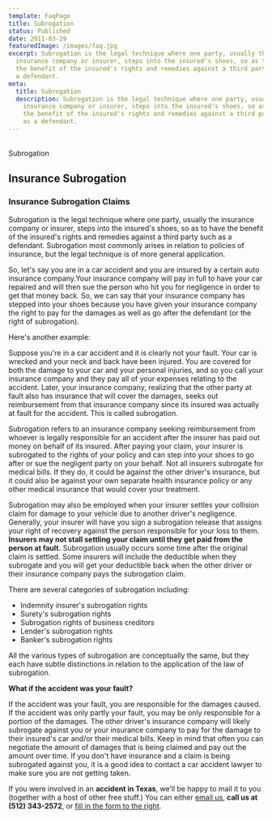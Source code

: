 ```yaml
---
template: FaqPage
title: Subrogation
status: Published
date: 2011-03-29
featuredImage: /images/faq.jpg
excerpt: Subrogation is the legal technique where one party, usually the
  insurance company or insurer, steps into the insured's shoes, so as to have
  the benefit of the insured's rights and remedies against a third party such as
  a defendant.
meta:
  title: Subrogation
  description: Subrogation is the legal technique where one party, usually the
    insurance company or insurer, steps into the insured's shoes, so as to have
    the benefit of the insured's rights and remedies against a third party such
    as a defendant.
---
```

<!--StartFragment-->

\
Subrogation

<!--EndFragment-->

<!--StartFragment-->

## Insurance Subrogation

### Insurance Subrogation Claims

Subrogation is the legal technique where one party, usually the insurance company or insurer, steps into the insured's shoes, so as to have the benefit of the insured's rights and remedies against a third party such as a defendant. Subrogation most commonly arises in relation to policies of insurance, but the legal technique is of more general application.

So, let's say you are in a car accident and you are insured by a certain auto insurance company.Your insurance company will pay in full to have your car repaired and will then sue the person who hit you for negligence in order to get that money back. So, we can say that your insurance company has stepped into your shoes because you have given your insurance company the right to pay for the damages as well as go after the defendant (or the right of subrogation).

Here's another example:

Suppose you're in a car accident and it is clearly not your fault. Your car is wrecked and your neck and back have been injured. You are covered for both the damage to your car and your personal injuries, and so you call your insurance company and they pay all of your expenses relating to the accident. Later, your insurance company, realizing that the other party at fault also has insurance that will cover the damages, seeks out reimbursement from that insurance company since its insured was actually at fault for the accident. This is called subrogation.

Subrogation refers to an insurance company seeking reimbursement from whoever is legally responsible for an accident after the insurer has paid out money on behalf of its insured. After paying your claim, your insurer is subrogated to the rights of your policy and can step into your shoes to go after or sue the negligent party on your behalf. Not all insurers subrogate for medical bills. If they do, it could be against the other driver's insurance, but it could also be against your own separate health insurance policy or any other medical insurance that would cover your treatment.

Subrogation may also be employed when your insurer settles your collision claim for damage to your vehicle due to another driver's negligence. Generally, your insurer will have you sign a subrogation release that assigns your right of recovery against the person responsible for your loss to them. **Insurers may not stall settling your claim until they get paid from the person at fault.** Subrogation usually occurs some time after the original claim is settled. Some insurers will include the deductible when they subrogate and you will get your deductible back when the other driver or their insurance company pays the subrogation claim.

There are several categories of subrogation including:

* Indemnity insurer's subrogation rights
* Surety's subrogation rights
* Subrogation rights of business creditors
* Lender's subrogation rights
* Banker's subrogation rights

All the various types of subrogation are conceptually the same, but they each have subtle distinctions in relation to the application of the law of subrogation.

**What if the accident was your fault?**

If the accident was your fault, you are responsible for the damages caused. If the accident was only partly your fault, you may be only responsible for a portion of the damages. The other driver's insurance company will likely subrogate against you or your insurance company to pay for the damage to their insured's car and/or their medical bills. Keep in mind that often you can negotiate the amount of damages that is being claimed and pay out the amount over time. If you don't have insurance and a claim is being subrogated against you, it is a good idea to contact a car accident lawyer to make sure you are not getting taken.



If you were involved in an **accident in Texas**, we’ll be happy to mail it to you (together with a host of other free stuff.) You can either [email us](https://www.austinaccidentlawyer.com/contact-us/ "Contact Us"), **call us at (512) 343-2572**, or [fill in the form to the right](https://www.austinaccidentlawyer.com/faq/subrogation/#report).

<!--EndFragment-->